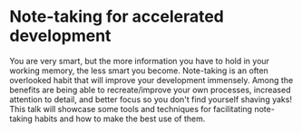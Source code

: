 # Note-taking for accelerated development

You are very smart, but the more information you have to hold in your working memory, the less smart you become. Note-taking is an often overlooked habit that will improve your development immensely. Among the benefits are being able to recreate/improve your own processes, increased attention to detail, and better focus so you don't find yourself shaving yaks! This talk will showcase some tools and techniques for facilitating note-taking habits and how to make the best use of them.
